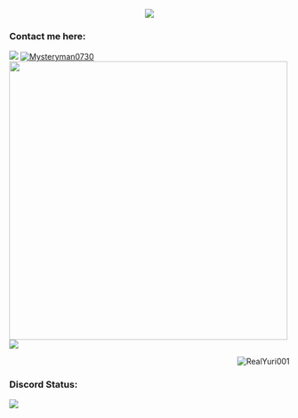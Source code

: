 <p align="center">
<a href = https://github.com/anuraghazra/github-readme-stats><img align="center" src="https://github-readme-stats.vercel.app/api/top-langs/?username=RealYuri001&show_icons=true&layout=compact&theme=dark&count_private=true"></a>
 
<h3 align="left">Contact me here:</h3>
<a href="mailto:forbusinessonly863@mail.com"><img src="https://img.shields.io/badge/forbusinessonly863@gmail.com-blue?style=for-the-badge&logo=gmail"></a>
<a href="https://twitter.com/Mysteryman0730" target= "blank"><img src="https://img.shields.io/twitter/follow/RealKillerjoe?logo=twitter&style=for-the-badge" alt="Mysteryman0730"></a></br>
<a href="https://github.com/anuraghazra/github-readme-stats"><img width="500" src="https://github-readme-stats.vercel.app/api?username=RealYuri001&show_icons=true&theme=dark&count_private=true" /></a></br>
<a href="https://www.facebook.com/lapphawat.saejil.9"><img src="https://img.shields.io/badge/Facebook-%231877F2.svg?style=for-the-badge&logo=Facebook&logoColor=white"></a>
</p>
<p align="right"><img src="https://komarev.com/ghpvc/?username=RealYuri&label=Profile%20views&color=0e75b6&style=flat" alt= "RealYuri001"></p>

### Discord Status:


[![](https://discord.c99.nl/widget/theme-3/607197619193643029.png)](https://discord.gg/zstKQzgkcW)
